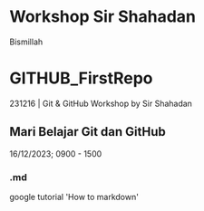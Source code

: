 # Workshop Sir Shahadan
Bismillah

# GITHUB_FirstRepo
231216 | Git &amp; GitHub Workshop by Sir Shahadan

## Mari Belajar Git dan GitHub
16/12/2023; 0900 - 1500

### .md
google tutorial 'How to markdown'
